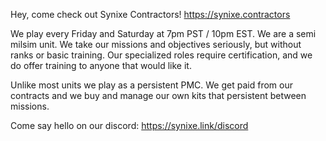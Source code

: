 Hey, come check out Synixe Contractors! https://synixe.contractors

We play every Friday and Saturday at 7pm PST / 10pm EST. We are a semi milsim unit. We take our missions and objectives seriously, but without ranks or basic training. Our specialized roles require certification, and we do offer training to anyone that would like it.

Unlike most units we play as a persistent PMC. We get paid from our contracts and we buy and manage our own kits that persistent between missions.

Come say hello on our discord: https://synixe.link/discord
